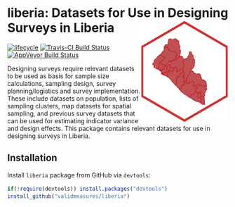 <!-- README.md is generated from README.Rmd. Please edit that file -->
liberia: Datasets for Use in Designing Surveys in Liberia <img src="man/figures/liberia.png" width="200" align="right" />
=========================================================================================================================

[![lifecycle](https://img.shields.io/badge/lifecycle-maturing-blue.svg)](https://www.tidyverse.org/lifecycle/#maturing)
[![Travis-CI Build
Status](https://travis-ci.org/validmeasures/liberia.svg?branch=master)](https://travis-ci.org/validmeasures/liberia)
[![AppVeyor Build
Status](https://ci.appveyor.com/api/projects/status/github/validmeasures/liberia?branch=master&svg=true)](https://ci.appveyor.com/project/validmeasures/liberia)

Designing surveys require relevant datasets to be used as basis for
sample size calculations, sampling design, survey planning/logistics and
survey implementation. These include datasets on population, lists of
sampling clusters, map datasets for spatial sampling, and previous
survey datasets that can be used for estimating indicator variance and
design effects. This package contains relevant datasets for use in
designing surveys in Liberia.

Installation
------------

Install `liberia` package from GitHub via `devtools`:

``` r
if(!require(devtools)) install.packages("devtools")
install_github("validmeasures/liberia")
```
